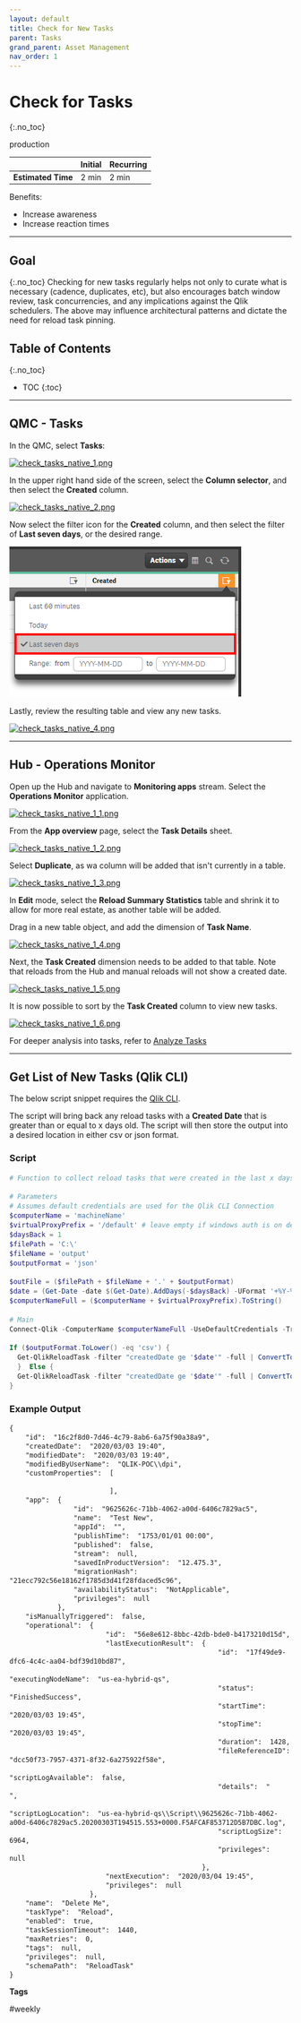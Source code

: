 ```yaml
---
layout: default
title: Check for New Tasks
parent: Tasks
grand_parent: Asset Management
nav_order: 1
---
```


# Check for Tasks <i class="fas fa-dolly-flatbed fa-xs" title="Shipped | Native Capability"></i> <i class="fas fa-file-code fa-xs" title="API | Requires Script"></i>
{:.no_toc}

<span class="label prod">production</span>

|                                  		                      | Initial   | Recurring  |
|-----------------------------------------------------------|-----------|------------|
| <i class="far fa-clock fa-sm"></i> **Estimated Time**     | 2 min     | 2 min      |

Benefits:

  - Increase awareness
  - Increase reaction times
  
-------------------------

## Goal
{:.no_toc}
Checking for new tasks regularly helps not only to curate what is necessary (cadence, duplicates, etc), but also encourages batch window review, task concurrencies, and any implications against the Qlik schedulers. The above may influence architectural patterns and dictate the need for reload task pinning.

## Table of Contents
{:.no_toc}

* TOC
{:toc}
-------------------------

## QMC - Tasks <i class="fas fa-dolly-flatbed fa-xs" title="Shipped | Native Capability"></i>

In the QMC, select **Tasks**:

[![check_tasks_native_1.png](images/check_tasks_native_1.png)](https://raw.githubusercontent.com/qs-admin-guide/qs-admin-guide/master/docs/asset_management/tasks/images/check_tasks_native_1.png)

In the upper right hand side of the screen, select the **Column selector**, and then select the **Created** column.

[![check_tasks_native_2.png](images/check_tasks_native_2.png)](https://raw.githubusercontent.com/qs-admin-guide/qs-admin-guide/master/docs/asset_management/tasks/images/check_tasks_native_2.png)

Now select the filter icon for the **Created** column, and then select the filter of **Last seven days**, or the desired range.

[![check_tasks_native_3.png](images/check_tasks_native_3.png)](https://raw.githubusercontent.com/qs-admin-guide/qs-admin-guide/master/docs/asset_management/tasks/images/check_tasks_native_3.png)

Lastly, review the resulting table and view any new tasks.

[![check_tasks_native_4.png](images/check_tasks_native_4.png)](https://raw.githubusercontent.com/qs-admin-guide/qs-admin-guide/master/docs/asset_management/tasks/images/check_tasks_native_4.png)

-------------------------

## Hub - Operations Monitor <i class="fas fa-dolly-flatbed fa-xs" title="Shipped | Native Capability"></i>

Open up the Hub and navigate to **Monitoring apps** stream. Select the **Operations Monitor** application.

[![check_tasks_native_1_1.png](images/check_tasks_native_1_1.png)](https://raw.githubusercontent.com/qs-admin-guide/qs-admin-guide/master/docs/asset_management/tasks/images/check_tasks_native_1_1.png)

From the **App overview** page, select the **Task Details** sheet.

[![check_tasks_native_1_2.png](images/check_tasks_native_1_2.png)](https://raw.githubusercontent.com/qs-admin-guide/qs-admin-guide/master/docs/asset_management/tasks/images/check_tasks_native_1_2.png)

Select **Duplicate**, as wa column will be added that isn't currently in a table.

[![check_tasks_native_1_3.png](images/check_tasks_native_1_3.png)](https://raw.githubusercontent.com/qs-admin-guide/qs-admin-guide/master/docs/asset_management/tasks/images/check_tasks_native_1_3.png)

In **Edit** mode, select the **Reload Summary Statistics** table and shrink it to allow for more real estate, as another table will be added.

Drag in a new table object, and add the dimension of **Task Name**.

[![check_tasks_native_1_4.png](images/check_tasks_native_1_4.png)](https://raw.githubusercontent.com/qs-admin-guide/qs-admin-guide/master/docs/asset_management/tasks/images/check_tasks_native_1_4.png)

Next, the **Task Created** dimension needs to be added to that table. Note that reloads from the Hub and manual reloads will not show a created date.

[![check_tasks_native_1_5.png](images/check_tasks_native_1_5.png)](https://raw.githubusercontent.com/qs-admin-guide/qs-admin-guide/master/docs/asset_management/tasks/images/check_tasks_native_1_5.png)

It is now possible to sort by the **Task Created** column to view new tasks.

[![check_tasks_native_1_6.png](images/check_tasks_native_1_6.png)](https://raw.githubusercontent.com/qs-admin-guide/qs-admin-guide/master/docs/asset_management/tasks/images/check_tasks_native_1_6.png)

For deeper analysis into tasks, refer to [Analyze Tasks](analyze_tasks.md)


-------------------------

## Get List of New Tasks (Qlik CLI) <i class="fas fa-file-code fa-xs" title="API | Requires Script"></i>

The below script snippet requires the [Qlik CLI](../../tooling/qlik_cli.md).

The script will bring back any reload tasks with a **Created Date** that is greater than or equal to x days old. The script will then store the output into a desired location in either csv or json format.

### Script
```powershell
# Function to collect reload tasks that were created in the last x days

# Parameters
# Assumes default credentials are used for the Qlik CLI Connection
$computerName = 'machineName'
$virtualProxyPrefix = '/default' # leave empty if windows auth is on default VP
$daysBack = 1
$filePath = 'C:\'
$fileName = 'output'
$outputFormat = 'json'

$outFile = ($filePath + $fileName + '.' + $outputFormat)
$date = (Get-Date -date $(Get-Date).AddDays(-$daysBack) -UFormat '+%Y-%m-%dT%H:%M:%S.000Z').ToString()
$computerNameFull = ($computerName + $virtualProxyPrefix).ToString()

# Main
Connect-Qlik -ComputerName $computerNameFull -UseDefaultCredentials -TrustAllCerts

If ($outputFormat.ToLower() -eq 'csv') {
  Get-QlikReloadTask -filter "createdDate ge '$date'" -full | ConvertTo-Csv -NoTypeInformation | Set-Content $outFile
  }  Else {
  Get-QlikReloadTask -filter "createdDate ge '$date'" -full | ConvertTo-Json | Set-Content $outFile
}
```

### Example Output
```
{
    "id":  "16c2f8d0-7d46-4c79-8ab6-6a75f90a38a9",
    "createdDate":  "2020/03/03 19:40",
    "modifiedDate":  "2020/03/03 19:40",
    "modifiedByUserName":  "QLIK-POC\\dpi",
    "customProperties":  [

                         ],
    "app":  {
                "id":  "9625626c-71bb-4062-a00d-6406c7829ac5",
                "name":  "Test New",
                "appId":  "",
                "publishTime":  "1753/01/01 00:00",
                "published":  false,
                "stream":  null,
                "savedInProductVersion":  "12.475.3",
                "migrationHash":  "21ecc792c56e18162f1785d3d41f28fdaced5c96",
                "availabilityStatus":  "NotApplicable",
                "privileges":  null
            },
    "isManuallyTriggered":  false,
    "operational":  {
                        "id":  "56e8e612-8bbc-42db-bde0-b4173210d15d",
                        "lastExecutionResult":  {
                                                    "id":  "17f49de9-dfc6-4c4c-aa04-bdf39d10bd87",
                                                    "executingNodeName":  "us-ea-hybrid-qs",
                                                    "status":  "FinishedSuccess",
                                                    "startTime":  "2020/03/03 19:45",
                                                    "stopTime":  "2020/03/03 19:45",
                                                    "duration":  1428,
                                                    "fileReferenceID":  "dcc50f73-7957-4371-8f32-6a275922f58e",
                                                    "scriptLogAvailable":  false,
                                                    "details":  "    ",
                                                    "scriptLogLocation":  "us-ea-hybrid-qs\\Script\\9625626c-71bb-4062-a00d-6406c7829ac5.20200303T194515.553+0000.F5AFCAF853712D5B7DBC.log",
                                                    "scriptLogSize":  6964,
                                                    "privileges":  null
                                                },
                        "nextExecution":  "2020/03/04 19:45",
                        "privileges":  null
                    },
    "name":  "Delete Me",
    "taskType":  "Reload",
    "enabled":  true,
    "taskSessionTimeout":  1440,
    "maxRetries":  0,
    "tags":  null,
    "privileges":  null,
    "schemaPath":  "ReloadTask"
}
```

**Tags**

#weekly

